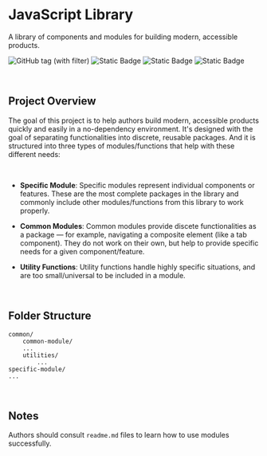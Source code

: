 # JavaScript Library
A library of components and modules for building modern, accessible products.

![GitHub tag (with filter)](https://img.shields.io/github/v/tag/njeleniauskas/jslib?color=27B17E)
![Static Badge](https://img.shields.io/badge/Language-JavaScript-%232C67BF)
![Static Badge](https://img.shields.io/badge/Format-Modules-%232C67BF)
![Static Badge](https://img.shields.io/badge/License-MIT-%232C67BF)


<br>


## Project Overview
The goal of this project is to help authors build modern, accessible products quickly and easily in a no-dependency environment. It's designed with the goal of separating functionalities into discrete, reusable packages. And it is structured into three types of modules/functions that help with these different needs:

<br>

- **Specific Module**:
Specific modules represent individual components or features. These are the most complete packages in the library and commonly include other modules/functions from this library to work properly.

- **Common Modules**:
Common modules provide discete functionalities as a package — for example, navigating a composite element (like a tab component). They do not work on their own, but help to provide specific needs for a given component/feature.

- **Utility Functions**:
Utility functions handle highly specific situations, and are too small/universal to be included in a module.

<br>

## Folder Structure
```
common/
	common-module/
	...
	utilities/
		...
specific-module/
...
```

<br>

## Notes
Authors should consult `readme.md` files to learn how to use modules successfully.